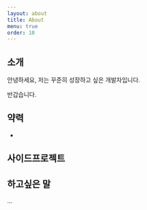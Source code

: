 ```yaml
---
layout: about
title: About
menu: true
order: 10
---
```


## 소개

안녕하세요, 저는 꾸준히 성장하고 싶은 개발자입니다.

반갑습니다.

## 약력

- 

## 사이드프로젝트


## 하고싶은 말

...
